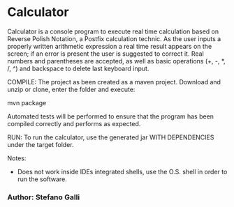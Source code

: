 # Calculator

Calculator is a console program to execute real time calculation based on Reverse Polish Notation, a Postfix calculation technic. 
As the user inputs a properly written arithmetic expression a real time result appears on the screen; if an error is present the user is suggested to correct it.
Real numbers and parentheses are accepted, as well as basic operations (+, -, *, /, ^) and backspace to delete last keyboard input.

COMPILE:
The project as been created as a maven project. Download and unzip or clone, enter the folder and execute:

mvn package

Automated tests will be performed to ensure that the program has been compiled correctly and performs as expected.

RUN:
To run the calculator, use the generated jar WITH DEPENDENCIES under the target folder.

Notes:
* Does not work inside IDEs integrated shells, use the O.S. shell in order to run the software.

### Author: Stefano Galli
 
